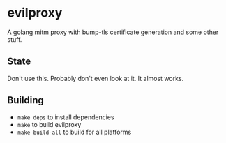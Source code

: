 # evilproxy

A golang mitm proxy with bump-tls certificate generation and some other stuff.

## State

Don't use this. Probably don't even look at it. It almost works.

## Building

- `make deps` to install dependencies
- `make` to build evilproxy
- `make build-all` to build for all platforms

